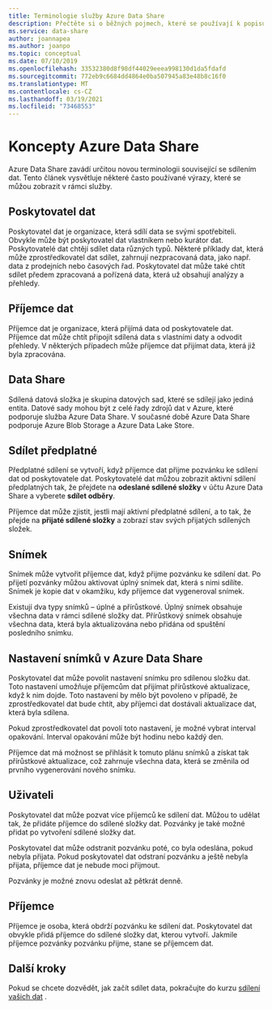 ```yaml
---
title: Terminologie služby Azure Data Share
description: Přečtěte si o běžných pojmech, které se používají k popisu prostředků používaných v Azure Data Share (poskytovatel dat, příjemce dat, sdílení dat, sdílení předplatného, snímek, pozvánka, příjemce).
ms.service: data-share
author: joannapea
ms.author: joanpo
ms.topic: conceptual
ms.date: 07/10/2019
ms.openlocfilehash: 33532380d8f98df44029eeea998130d1da5fdafd
ms.sourcegitcommit: 772eb9c6684dd4864e0ba507945a83e48b8c16f0
ms.translationtype: MT
ms.contentlocale: cs-CZ
ms.lasthandoff: 03/19/2021
ms.locfileid: "73468553"
---
```

# <a name="azure-data-share-concepts"></a>Koncepty Azure Data Share 

Azure Data Share zavádí určitou novou terminologii související se sdílením dat. Tento článek vysvětluje některé často používané výrazy, které se můžou zobrazit v rámci služby. 

## <a name="data-provider"></a>Poskytovatel dat

Poskytovatel dat je organizace, která sdílí data se svými spotřebiteli. Obvykle může být poskytovatel dat vlastníkem nebo kurátor dat. Poskytovatelé dat chtějí sdílet data různých typů. Některé příklady dat, která může zprostředkovatel dat sdílet, zahrnují nezpracovaná data, jako např. data z prodejních nebo časových řad. Poskytovatel dat může také chtít sdílet předem zpracovaná a pořízená data, která už obsahují analýzy a přehledy. 

## <a name="data-consumer"></a>Příjemce dat 

Příjemce dat je organizace, která přijímá data od poskytovatele dat. Příjemce dat může chtít připojit sdílená data s vlastními daty a odvodit přehledy. V některých případech může příjemce dat přijímat data, která již byla zpracována. 

## <a name="data-share"></a>Data Share

Sdílená datová složka je skupina datových sad, které se sdílejí jako jediná entita. Datové sady mohou být z celé řady zdrojů dat v Azure, které podporuje služba Azure Data Share. V současné době Azure Data Share podporuje Azure Blob Storage a Azure Data Lake Store. 

## <a name="share-subscription"></a>Sdílet předplatné 

Předplatné sdílení se vytvoří, když příjemce dat přijme pozvánku ke sdílení dat od poskytovatele dat. Poskytovatelé dat můžou zobrazit aktivní sdílení předplatných tak, že přejdete na **odeslané sdílené složky** v účtu Azure Data Share a vyberete **sdílet odběry**.

Příjemce dat může zjistit, jestli mají aktivní předplatné sdílení, a to tak, že přejde na **přijaté sdílené složky** a zobrazí stav svých přijatých sdílených složek. 

## <a name="snapshot"></a>Snímek

Snímek může vytvořit příjemce dat, když přijme pozvánku ke sdílení dat. Po přijetí pozvánky můžou aktivovat úplný snímek dat, která s nimi sdílíte. Snímek je kopie dat v okamžiku, kdy příjemce dat vygeneroval snímek. 

Existují dva typy snímků – úplné a přírůstkové. Úplný snímek obsahuje všechna data v rámci sdílené složky dat. Přírůstkový snímek obsahuje všechna data, která byla aktualizována nebo přidána od spuštění posledního snímku. 

## <a name="snapshot-settings-in-azure-data-share"></a>Nastavení snímků v Azure Data Share
 
Poskytovatel dat může povolit nastavení snímku pro sdílenou složku dat. Toto nastavení umožňuje příjemcům dat přijímat přírůstkové aktualizace, když k nim dojde. Toto nastavení by mělo být povoleno v případě, že zprostředkovatel dat bude chtít, aby příjemci dat dostávali aktualizace dat, která byla sdílena. 

Pokud zprostředkovatel dat povolí toto nastavení, je možné vybrat interval opakování. Interval opakování může být hodinu nebo každý den. 

Příjemce dat má možnost se přihlásit k tomuto plánu snímků a získat tak přírůstkové aktualizace, což zahrnuje všechna data, která se změnila od prvního vygenerování nového snímku. 

## <a name="invitation"></a>Uživateli

Poskytovatel dat může pozvat více příjemců ke sdílení dat. Můžou to udělat tak, že přidáte příjemce do sdílené složky dat. Pozvánky je také možné přidat po vytvoření sdílené složky dat. 

Poskytovatel dat může odstranit pozvánku poté, co byla odeslána, pokud nebyla přijata. Pokud poskytovatel dat odstraní pozvánku a ještě nebyla přijata, příjemce dat je nebude moci přijmout. 

Pozvánky je možné znovu odeslat až pětkrát denně. 

## <a name="recipient"></a>Příjemce

Příjemce je osoba, která obdrží pozvánku ke sdílení dat. Poskytovatel dat obvykle přidá příjemce do sdílené složky dat, kterou vytvoří. Jakmile příjemce pozvánky pozvánku přijme, stane se příjemcem dat.  

## <a name="next-steps"></a>Další kroky

Pokud se chcete dozvědět, jak začít sdílet data, pokračujte do kurzu [sdílení vašich dat](share-your-data.md) .
